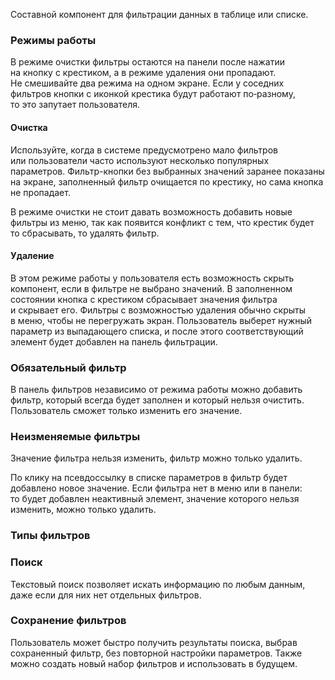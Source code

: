 Составной компонент для фильтрации данных в таблице или списке.

<!-- example(filter-bar-overview) -->

### Режимы работы

В режиме очистки фильтры остаются на панели после нажатии на кнопку с крестиком, а в режиме удаления они пропадают. Не смешивайте два режима на одном экране. Если у соседних фильтров кнопки с иконкой крестика будут работают по‑разному, то это запутает пользователя.

#### Очистка

Используйте, когда в системе предусмотрено мало фильтров или пользователи часто используют несколько популярных параметров. Фильтр-кнопки без выбранных значений заранее показаны на экране, заполненный фильтр очищается по крестику, но сама кнопка не пропадает.

В режиме очистки не стоит давать возможность добавить новые фильтры из меню, так как появится конфликт с тем, что крестик будет то сбрасывать, то удалять фильтр.

<!-- example(filter-bar-cleanable) -->

#### Удаление

В этом режиме работы у пользователя есть возможность скрыть компонент, если в фильтре не выбрано значений. В заполненном состоянии кнопка с крестиком сбрасывает значения фильтра и скрывает его.
Фильтры с возможностью удаления обычно скрыты в меню, чтобы не перегружать экран. Пользователь выберет нужный параметр из выпадающего списка, и после этого соответствующий элемент будет добавлен на панель фильтрации.

<!-- example(filter-bar-removable) -->

### Обязательный фильтр

В панель фильтров независимо от режима работы можно добавить фильтр, который всегда будет заполнен и который нельзя очистить. Пользователь сможет только изменить его значение.

<!-- example(filter-bar-required) -->

### Неизменяемые фильтры

Значение фильтра нельзя изменить, фильтр можно только удалить.

<!-- example(filter-bar-readonly-pipe) -->

По клику на псевдоссылку в списке параметров в фильтр будет добавлено новое значение. Если фильтра нет в меню или в панели: то будет добавлен неактивный элемент, значение которого нельзя изменить, можно только удалить.

<!-- example(filter-bar-readonly-pipes) -->

### Типы фильтров

<!-- example(filter-bar-pipe-types) -->

### Поиск

Текстовый поиск позволяет искать информацию по любым данным, даже если для них нет отдельных фильтров.

<!-- example(filter-bar-search) -->

### Сохранение фильтров

Пользователь может быстро получить результаты поиска, выбрав сохраненный фильтр, без повторной настройки параметров. Также можно создать новый набор фильтров и использовать в будущем.

<!-- example(filter-bar-saved-filters) -->
